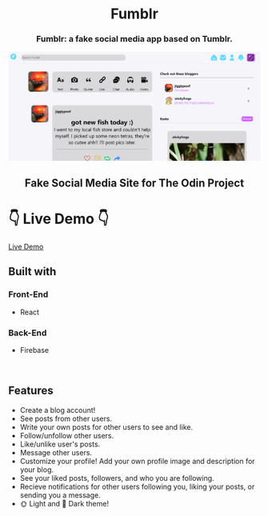 <h1 align='center'>Fumblr</h1>
<h3 align='center'>Fumblr: a fake social media app based on Tumblr.</h3>

![Preview](/preview/preview.png)

<h2 align='center'>Fake Social Media Site for The Odin Project</h2>

# 👇 Live Demo 👇

[Live Demo](https://mlorraine4.github.io/fumblr/)

## Built with

### Front-End

- React

### Back-End

- Firebase

</br>

## Features

- Create a blog account!
- See posts from other users.
- Write your own posts for other users to see and like.
- Follow/unfollow other users.
- Like/unlike user's posts.
- Message other users.
- Customize your profile! Add your own profile image and description for your blog.
- See your liked posts, followers, and who you are following.
- Recieve notifications for other users following you, liking your posts, or sending you a message.
- 🌞 Light and 🌚 Dark theme!

</br>
